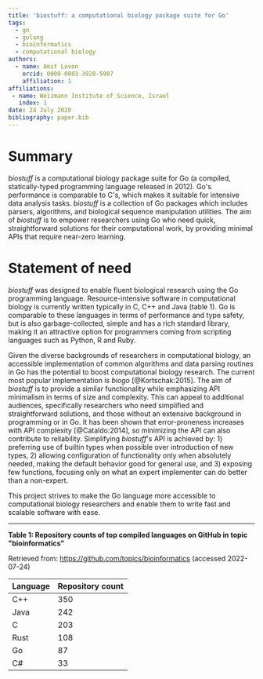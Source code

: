 ```yaml
---
title: 'biostuff: a computational biology package suite for Go'
tags:
  - go
  - golang
  - bioinformatics
  - computational biology
authors:
  - name: Amit Lavon
    orcid: 0000-0003-3928-5907
    affiliation: 1
affiliations:
 - name: Weizmann Institute of Science, Israel
   index: 1
date: 24 July 2020
bibliography: paper.bib
---
```


# Summary

*biostuff* is a computational biology package suite for Go
(a compiled, statically-typed programming language released in 2012).
Go's performance is comparable to C's, which makes it suitable for intensive
data analysis tasks.
*biostuff* is a collection of Go packages which includes parsers, algorithms, and
biological sequence manipulation utilities.
The aim of *biostuff* is to empower researchers using Go who need quick,
straightforward solutions for their computational work,
by providing minimal APIs that require near-zero learning.

# Statement of need

*biostuff* was designed to enable fluent biological research using the
Go programming language.
Resource-intensive software in computational biology is currently written
typically in C, C++ and Java (table 1).
Go is comparable to these languages in terms of performance and
type safety,
but is also garbage-collected, simple and has a rich standard library,
making it an attractive option for
programmers coming from scripting languages such as Python, R and Ruby.

Given the diverse backgrounds of researchers in computational biology,
an accessible implementation of common algorithms and data parsing
routines in Go has the potential to
boost computational biology research.
The current most popular implementation is
*biogo* [@Kortschak:2015].
The aim of *biostuff* is to provide a similar functionality while emphasizing
API minimalism in terms of size and complexity. This can appeal to additional
audiences, specifically researchers who need simplified and straightforward
solutions, and those
without an extensive background in programming or in Go.
It has been shown that error-proneness increases with API complexity
[@Cataldo:2014], so minimizing the API can also contribute to reliability.
Simplifying *biostuff*'s API is achieved by:
1\) preferring use of builtin types when possible over introduction of
new types,
2\) allowing configuration of functionality only when absolutely needed, making
the default behavior good for general use, and
3\) exposing few functions, focusing only on what an expert implementer can do
better than a non-expert.

This project strives to make the Go language more accessible to
computational biology researchers and enable them to write fast and scalable
software with ease.

---

**Table 1: Repository counts of top compiled languages on GitHub in topic
"bioinformatics"**

Retrieved from: https://github.com/topics/bioinformatics (accessed 2022-07-24)

|Language|Repository count|
|-|-|
|C++|350|
|Java|242|
|C|203|
|Rust|108|
|Go|87|
|C#|33|
